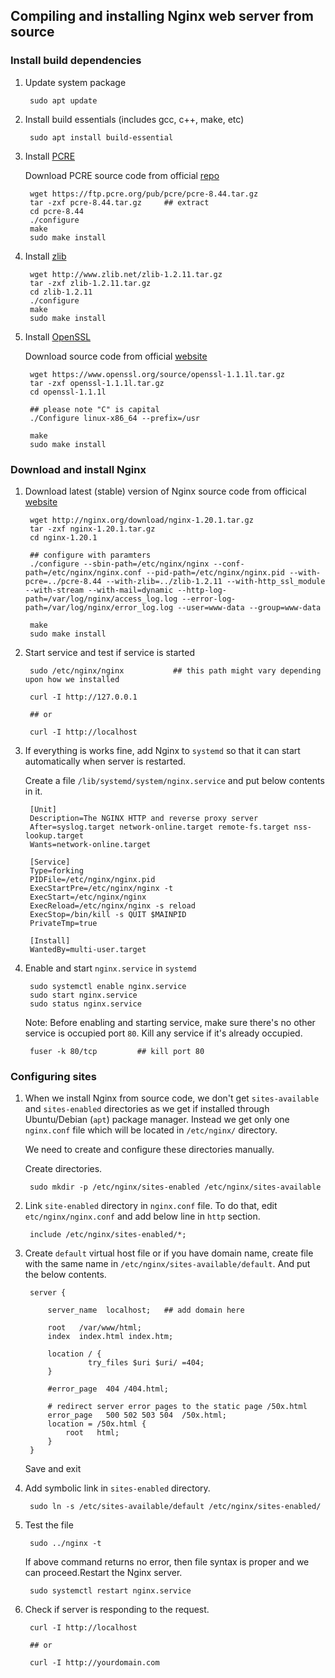 ## Compiling and installing Nginx web server from source

### Install build dependencies 

1. Update system package

        sudo apt update

2. Install build essentials (includes gcc, c++, make, etc)

        sudo apt install build-essential

3. Install [PCRE](http://pcre.org/)

    Download PCRE source code from official [repo](https://ftp.pcre.org/pub/pcre/)

        wget https://ftp.pcre.org/pub/pcre/pcre-8.44.tar.gz
        tar -zxf pcre-8.44.tar.gz     ## extract
        cd pcre-8.44  
        ./configure     
        make
        sudo make install

4. Install [zlib](http://www.zlib.net/)

        wget http://www.zlib.net/zlib-1.2.11.tar.gz
        tar -zxf zlib-1.2.11.tar.gz
        cd zlib-1.2.11
        ./configure
        make
        sudo make install

5. Install [OpenSSL](https://www.openssl.org/)

    Download source code from official [website](https://www.openssl.org/source/)

        wget https://www.openssl.org/source/openssl-1.1.1l.tar.gz
        tar -zxf openssl-1.1.1l.tar.gz
        cd openssl-1.1.1l

        ## please note "C" is capital
        ./Configure linux-x86_64 --prefix=/usr

        make
        sudo make install

### Download and install Nginx

1. Download latest (stable) version of Nginx source code from officical [website](http://nginx.org/en/download.html)

        wget http://nginx.org/download/nginx-1.20.1.tar.gz
        tar -zxf nginx-1.20.1.tar.gz
        cd nginx-1.20.1

        ## configure with paramters
        ./configure --sbin-path=/etc/nginx/nginx --conf-path=/etc/nginx/nginx.conf --pid-path=/etc/nginx/nginx.pid --with-pcre=../pcre-8.44 --with-zlib=../zlib-1.2.11 --with-http_ssl_module --with-stream --with-mail=dynamic --http-log-path=/var/log/nginx/access_log.log --error-log-path=/var/log/nginx/error_log.log --user=www-data --group=www-data

        make 
        sudo make install

2. Start service and test if service is started

        sudo /etc/nginx/nginx           ## this path might vary depending upon how we installed

        curl -I http://127.0.0.1

        ## or

        curl -I http://localhost


3. If everything is works fine, add Nginx to `systemd` so that it can start automatically when server is restarted.

   Create a file `/lib/systemd/system/nginx.service` and put below contents in it.

        [Unit]
        Description=The NGINX HTTP and reverse proxy server
        After=syslog.target network-online.target remote-fs.target nss-lookup.target
        Wants=network-online.target

        [Service]
        Type=forking
        PIDFile=/etc/nginx/nginx.pid
        ExecStartPre=/etc/nginx/nginx -t
        ExecStart=/etc/nginx/nginx
        ExecReload=/etc/nginx/nginx -s reload
        ExecStop=/bin/kill -s QUIT $MAINPID
        PrivateTmp=true

        [Install]
        WantedBy=multi-user.target

4. Enable and start `nginx.service` in `systemd`

        sudo systemctl enable nginx.service
        sudo start nginx.service
        sudo status nginx.service

    Note: Before enabling and starting service, make sure there's no other service is occupied port `80`. Kill any service if it's already occupied.

        fuser -k 80/tcp         ## kill port 80

### Configuring sites

1. When we install Nginx from source code, we don't get `sites-available` and `sites-enabled` directories as we get if installed through Ubuntu/Debian (`apt`) package manager. Instead we get only one `nginx.conf` file which will be located in `/etc/nginx/` directory. 

   We need to create and configure these directories manually.

   Create directories.

        sudo mkdir -p /etc/nginx/sites-enabled /etc/nginx/sites-available

2. Link `site-enabled` directory in `nginx.conf` file. To do that, edit `etc/nginx/nginx.conf` and add below line in `http` section.

        include /etc/nginx/sites-enabled/*;

3. Create `default` virtual host file or if you have domain name, create file with the same name in `/etc/nginx/sites-available/default`. And put the below contents.

        server {

	        server_name  localhost;   ## add domain here

	        root   /var/www/html;
	        index  index.html index.htm;
		    
	        location / {
                     try_files $uri $uri/ =404; 
	        }

	        #error_page  404 /404.html;

	        # redirect server error pages to the static page /50x.html
		    error_page   500 502 503 504  /50x.html;
		    location = /50x.html {
		        root   html;
		    }
        }

    Save and exit

4. Add symbolic link in `sites-enabled` directory.

        sudo ln -s /etc/sites-available/default /etc/nginx/sites-enabled/

5. Test the file

        sudo ../nginx -t

   If above command returns no error, then file syntax is proper and we can proceed.Restart the Nginx server.

        sudo systemctl restart nginx.service

6. Check if server is responding to the request.

        curl -I http://localhost

        ## or

        curl -I http://yourdomain.com






    

